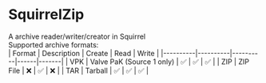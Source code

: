# SquirrelZip
A archive reader/writer/creator in Squirrel <br>
Supported archive formats: <br>
| Format   | Description | Create | Read | Write |
|----------|----------|----------|------|-------|
| VPK | Valve PaK (Source 1 only) | ✅ | ✅ | ✅ |
| ZIP | ZIP File | ❌ | ✅ | ❌ |
| TAR | Tarball | ✅ | ✅ | ✅ |
